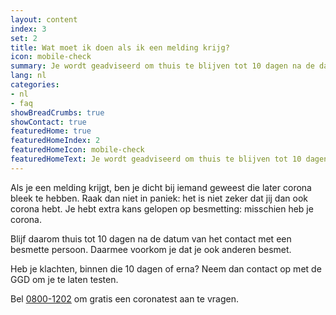 ```yaml
---
layout: content
index: 3
set: 2
title: Wat moet ik doen als ik een melding krijg?
icon: mobile-check
summary: Je wordt geadviseerd om thuis te blijven tot 10 dagen na de datum van het contact. Heb je klachten? Laat je dan testen.  
lang: nl
categories:
- nl
- faq
showBreadCrumbs: true
showContact: true
featuredHome: true
featuredHomeIndex: 2
featuredHomeIcon: mobile-check
featuredHomeText: Je wordt geadviseerd om thuis te blijven tot 10 dagen na de datum van het contact. Heb je klachten? Laat je dan testen.
---
```


Als je een melding krijgt, ben je dicht bij iemand geweest die later corona bleek te hebben. Raak dan niet in paniek: het is niet zeker dat jij dan ook corona hebt. Je hebt extra kans gelopen op besmetting: misschien heb je corona.
 
Blijf daarom thuis tot 10 dagen na de datum van het contact met een besmette persoon. Daarmee voorkom je dat je ook anderen besmet.

Heb je klachten, binnen die 10 dagen of erna? Neem dan contact op met de GGD om je te laten testen.
 
Bel [0800-1202](tel:+318001202) om gratis een coronatest aan te vragen.

